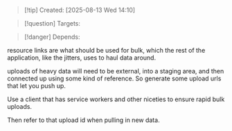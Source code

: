 
>[!tip] Created: [2025-08-13 Wed 14:10]

>[!question] Targets: 

>[!danger] Depends: 

resource links are what should be used for bulk, which the rest of the application, like the jitters, uses to haul data around.

uploads of heavy data will need to be external, into a staging area, and then connected up using some kind of reference.  So generate some upload urls that let you push up.

Use a client that has service workers and other niceties to ensure rapid bulk uploads.

Then refer to that upload id when pulling in new data.